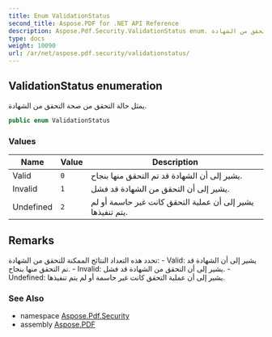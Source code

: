 ```yaml
---
title: Enum ValidationStatus
second_title: Aspose.PDF for .NET API Reference
description: Aspose.Pdf.Security.ValidationStatus enum. يمثل حالة التحقق من صحة التحقق من الشهادة
type: docs
weight: 10090
url: /ar/net/aspose.pdf.security/validationstatus/
---
```

## ValidationStatus enumeration

يمثل حالة التحقق من صحة التحقق من الشهادة.

```csharp
public enum ValidationStatus
```

### Values

| Name | Value | Description |
| --- | --- | --- |
| Valid | `0` | يشير إلى أن الشهادة قد تم التحقق منها بنجاح. |
| Invalid | `1` | يشير إلى أن التحقق من الشهادة قد فشل. |
| Undefined | `2` | يشير إلى أن عملية التحقق كانت غير حاسمة أو لم يتم تنفيذها. |

## Remarks

تحدد هذه التعداد النتائج الممكنة للتحقق من الشهادة: - Valid: يشير إلى أن الشهادة قد تم التحقق منها بنجاح. - Invalid: يشير إلى أن التحقق من الشهادة قد فشل. - Undefined: يشير إلى أن عملية التحقق كانت غير حاسمة أو لم يتم تنفيذها.

### See Also

* namespace [Aspose.Pdf.Security](../../aspose.pdf.security/)
* assembly [Aspose.PDF](../../)